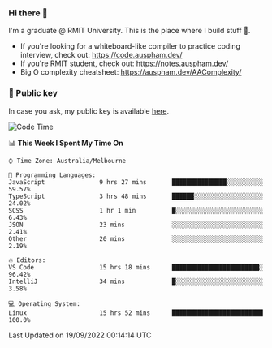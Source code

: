 ### Hi there 👋

I'm a graduate @ RMIT University. This is the place where I build stuff 👀. 

- If you're looking for a whiteboard-like compiler to practice coding interview, check out: https://code.auspham.dev/
- If you're RMIT student, check out: https://notes.auspham.dev/
- Big O complexity cheatsheet: https://auspham.dev/AAComplexity/

### 🔑 Public key

In case you ask, my public key is available [here](https://public.auspham.dev/).

<!--START_SECTION:waka-->
![Code Time](http://img.shields.io/badge/Code%20Time-861%20hrs%2042%20mins-blue)

📊 **This Week I Spent My Time On** 

```text
⌚︎ Time Zone: Australia/Melbourne

💬 Programming Languages: 
JavaScript               9 hrs 27 mins       ███████████████░░░░░░░░░░   59.57% 
TypeScript               3 hrs 48 mins       ██████░░░░░░░░░░░░░░░░░░░   24.02% 
SCSS                     1 hr 1 min          █░░░░░░░░░░░░░░░░░░░░░░░░   6.43% 
JSON                     23 mins             ░░░░░░░░░░░░░░░░░░░░░░░░░   2.41% 
Other                    20 mins             ░░░░░░░░░░░░░░░░░░░░░░░░░   2.19%

🔥 Editors: 
VS Code                  15 hrs 18 mins      ████████████████████████░   96.42% 
IntelliJ                 34 mins             █░░░░░░░░░░░░░░░░░░░░░░░░   3.58%

💻 Operating System: 
Linux                    15 hrs 52 mins      █████████████████████████   100.0%

```


 Last Updated on 19/09/2022 00:14:14 UTC
<!--END_SECTION:waka-->

<!--
**rockmanvnx6/rockmanvnx6** is a ✨ _special_ ✨ repository because its `README.md` (this file) appears on your GitHub profile.

Here are some ideas to get you started:

- 🔭 I’m currently working on ...
- 🌱 I’m currently learning ...
- 👯 I’m looking to collaborate on ...
- 🤔 I’m looking for help with ...
- 💬 Ask me about ...
- 📫 How to reach me: ...
- 😄 Pronouns: ...
- ⚡ Fun fact: ...
-->
